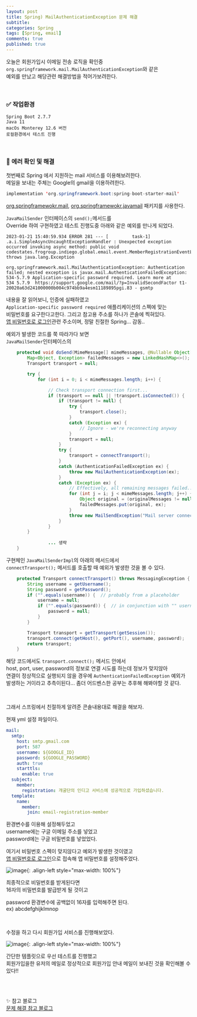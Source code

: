 ```yaml
---
layout: post
title: Spring) MailAuthenticationException 문제 해결
subtitle: 
categories: Spring
tags: [Spring, email]
comments: true
published: true
---
```


오늘은 회원가입시 이메일 전송 로직을 확인중  
`org.springframework.mail.MailAuthenticationException`와 같은  
예외를 만났고 해당관련 해결방법을 적어가보려한다.

<br/>

### ✅ 작업환경

```text
Spring Boot 2.7.7  
Java 11 
macOs Monterey 12.6 버전 
로컬환경에서 테스트 진행
```


<br/>

### 📌 에러 확인 및 해결

첫번째로 Spring 에서 지원하는 mail 서비스를 이용해보려한다.   
메일을 보내는 주체는 Google의 gmail을 이용하려한다.


```java
implementation 'org.springframework.boot:spring-boot-starter-mail'
```
[org.springframewokr.mail], [org.springframewokr.javamail] 패키지를 사용한다.  

`JavaMailSender` 인터페이스의 `send();`메서드를  
Override 하여 구현하였고 테스트 진행도중 아래와 같은 예외를 만나게 되었다.


```text
2023-01-21 15:40:59.934 ERROR 281 --- [         task-1] .a.i.SimpleAsyncUncaughtExceptionHandler : Unexpected exception occurred invoking async method: public void codestates.frogroup.indiego.global.email.event.MemberRegistrationEventListener.listen(codestates.frogroup.indiego.global.email.event.MemberRegistrationApplicationEvent) throws java.lang.Exception

org.springframework.mail.MailAuthenticationException: Authentication failed; nested exception is javax.mail.AuthenticationFailedException: 534-5.7.9 Application-specific password required. Learn more at
534 5.7.9  https://support.google.com/mail/?p=InvalidSecondFactor t1-20020a63d241000000b004c974bb9a4esm11189895pgi.83 - gsmtp
```

내용을 잘 읽어보니, 인증에 실패하였고  
`Application-specific password required` 애플리케이션의 스펙에 맞는  
비밀번호를 요구한다고한다. 그리고 참고용 주소를 하나가 콘솔에 찍혀있다.  
[앱 비밀번호로 로그인]관련 주소이며, 정말 친절한 Spring... 감동..

예외가 발생한 코드를 쭉 따라가다 보면  
`JavaMailSender`인터페이스의   

```java
	protected void doSend(MimeMessage[] mimeMessages, @Nullable Object[] originalMessages) throws MailException {
		Map<Object, Exception> failedMessages = new LinkedHashMap<>();
		Transport transport = null;

		try {
			for (int i = 0; i < mimeMessages.length; i++) {

				// Check transport connection first...
				if (transport == null || !transport.isConnected()) {
					if (transport != null) {
						try {
							transport.close();
						}
						catch (Exception ex) {
							// Ignore - we're reconnecting anyway
						}
						transport = null;
					}
					try {
						transport = connectTransport();
					}
					catch (AuthenticationFailedException ex) {
						throw new MailAuthenticationException(ex);
					}
					catch (Exception ex) {
						// Effectively, all remaining messages failed...
						for (int j = i; j < mimeMessages.length; j++) {
							Object original = (originalMessages != null ? originalMessages[j] : mimeMessages[j]);
							failedMessages.put(original, ex);
						}
						throw new MailSendException("Mail server connection failed", ex, failedMessages);
					}
				}
        }        
                
                ... 생략
	}
```
구현체인 `JavaMailSenderImpl`의 아래의 메서드에서   
`connectTransport();` 메서드를 호출할 때 예외가 발생한 것을 볼 수 있다.  

```java
	protected Transport connectTransport() throws MessagingException {
		String username = getUsername();
		String password = getPassword();
		if ("".equals(username)) {  // probably from a placeholder
			username = null;
			if ("".equals(password)) {  // in conjunction with "" username, this means no password to use
				password = null;
			}
		}

		Transport transport = getTransport(getSession());
		transport.connect(getHost(), getPort(), username, password);
		return transport;
	}
```
해당 코드에서도 `transport.connect();` 메서드 안에서  
host, port, user, password의 정보로 연결 시도를 하는데 정보가 맞지않아   
연결이 정상적으로 실행되지 않을 경우에 `AuthenticationFailedException` 예외가   
발생하는 거이라고 추측이된다... 좀더 어드벤스한 공부는 추후해 해봐야할 것 같다.


<br/>

그래서 스프링에서 친절하게 알려준 콘솔내용대로 해결을 해보자.

현재 yml 설정 파일이다.

```yaml
mail:
  smtp:
    host: smtp.gmail.com
    port: 587
    username: ${GOOGLE_ID}
    password: ${GOOGLE_PASSWORD}
    auth: true
    starttls:
      enable: true
  subject:
    member:
      registration: 개굴단의 인디고 서비스에 성공적으로 가입하셨습니다.
  template:
    name:
      member:
        join: email-registration-member
``` 
환경변수를 이용해 설정해두었고  
username에는 구글 이메일 주소를 넣었고  
password에는 구글 비밀번호를 넣었었다.   

여기서 비밀번호 스펙이 맞지않다고 예외가 발생한 것이였고  
[앱 비밀번호로 로그인]으로 접속해 앱 비밀번호를 설정해주었다.   

![image](https://user-images.githubusercontent.com/95069395/213848506-5245e665-d3ef-4c2d-901d-94c49ef6f696.png){: .align-left style="max-width: 100%"}

최종적으로 비밀번호를 받게된다면  
16자의 비밀번호를 발급받게 될 것이고   

password 환경변수에 공백없이 16자를 입력해주면 된다.  
ex) abcdefghijklmnop

<br/>

수정을 하고 다시 회원가입 서비스를 진행해보았다.

![image](https://user-images.githubusercontent.com/95069395/213848511-98c77ad0-50b7-4470-8665-538d73155427.png){: .align-left style="max-width: 100%"}

간단한 템플릿으로 우선 테스트를 진행했고   
회원가입을한 유저의 메일로 정상적으로 회원가입 안내 메일이 보내진 것을 확인해볼 수 있다!!  



<br/>
<br/>

✨ 참고 블로그  
[문제 해결 참고 블로그]  

<br/>
<br/>

[org.springframewokr.mail]: https://docs.spring.io/spring-framework/docs/current/javadoc-api/org/springframework/mail/package-summary.html
[org.springframewokr.javamail]: https://docs.spring.io/spring-framework/docs/current/javadoc-api/org/springframework/mail/javamail/package-summary.html
[앱 비밀번호로 로그인]: https://support.google.com/accounts/answer/185833?visit_id=638098789197662028-710657186&p=InvalidSecondFactor&rd=1
[문제 해결 참고 블로그]: https://kijuk.tistory.com/162?category=1056346